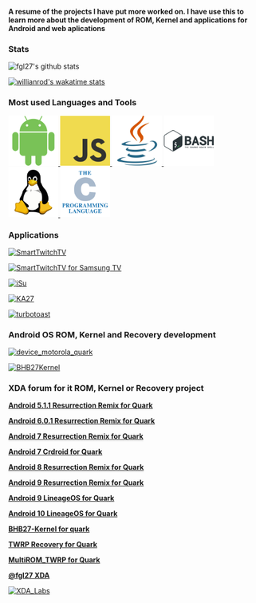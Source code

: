 **A resume of the projects I have put more worked on. I have use this to learn more about the development of ROM, Kernel and applications for Android and web aplications**

### Stats
![fgl27's github stats](https://github-readme-stats.vercel.app/api?username=fgl27&show_icons=true&theme=default&count_private=true) 

[![willianrod's wakatime stats](https://github-readme-stats.vercel.app/api/wakatime?username=willianrod)](https://github.com/anuraghazra/github-readme-stats)

### Most used Languages and Tools  

<a href="https://github.com/topics/android" >
    <img height="100" src="https://raw.githubusercontent.com/github/explore/80688e429a7d4ef2fca1e82350fe8e3517d3494d/topics/android/android.png">
</a>
<a href="https://github.com/topics/javascript" >
    <img height="100" src="https://raw.githubusercontent.com/github/explore/80688e429a7d4ef2fca1e82350fe8e3517d3494d/topics/javascript/javascript.png">
</a>
<a href="https://github.com/topics/java" >
    <img height="100" src="https://raw.githubusercontent.com/github/explore/80688e429a7d4ef2fca1e82350fe8e3517d3494d/topics/java/java.png">
</a>
<a href="https://github.com/topics/bash" >
    <img height="100" src="https://raw.githubusercontent.com/github/explore/80688e429a7d4ef2fca1e82350fe8e3517d3494d/topics/bash/bash.png">
</a>
<a href="https://github.com/topics/linux" >
    <img height="100" src="https://raw.githubusercontent.com/github/explore/80688e429a7d4ef2fca1e82350fe8e3517d3494d/topics/linux/linux.png">
</a>
<a href="https://github.com/topics/c" >
    <img height="100" src="https://raw.githubusercontent.com/github/explore/80688e429a7d4ef2fca1e82350fe8e3517d3494d/topics/c/c.png">
</a>

### Applications

[![SmartTwitchTV](https://github-readme-stats.vercel.app/api/pin/?username=fgl27&repo=SmartTwitchTV)](https://github.com/fgl27/SmartTwitchTV)

[![SmartTwitchTV for Samsung TV](https://github-readme-stats.vercel.app/api/pin/?username=fgl27&repo=smarttv-twitch)](https://github.com/fgl27/smarttv-twitch#how-the-application-looks)

[![iSu](https://github-readme-stats.vercel.app/api/pin/?username=fgl27&repo=isu)](https://github.com/fgl27/isu)

[![KA27](https://github-readme-stats.vercel.app/api/pin/?username=fgl27&repo=KA27)](https://github.com/fgl27/KA27)

[![turbotoast](https://github-readme-stats.vercel.app/api/pin/?username=fgl27&repo=turbotoast)](https://github.com/fgl27/turbotoast)

### Android OS ROM, Kernel and Recovery development

[![device_motorola_quark](https://github-readme-stats.vercel.app/api/pin/?username=fgl27&repo=device_motorola_quark)](https://github.com/fgl27/device_motorola_quark)

[![BHB27Kernel](https://github-readme-stats.vercel.app/api/pin/?username=fgl27&repo=BHB27Kernel)](https://github.com/fgl27/BHB27Kernel)

###  XDA forum for it ROM, Kernel or Recovery project

**[Android 5.1.1 Resurrection Remix for Quark](http://forum.xda-developers.com/moto-maxx/development/rom-resurrection-remix-5-5-5-t3197643)**

**[Android 6.0.1 Resurrection Remix for Quark](http://forum.xda-developers.com/moto-maxx/development/rom-resurrection-remix-t3316232)**

**[Android 7 Resurrection Remix for Quark](https://forum.xda-developers.com/moto-maxx/development/rom-resurrection-remix-t3511109)**

**[Android 7 Crdroid for Quark](http://forum.xda-developers.com/moto-maxx/development/rom-crdroid-android-t3491257)**

**[Android 8 Resurrection Remix for Quark](https://forum.xda-developers.com/moto-maxx/development/rom-resurrection-remix-t3811195)**

**[Android 9 Resurrection Remix for Quark](https://forum.xda-developers.com/moto-maxx/development/rom-resurrection-remix-t3893041)**

**[Android 9 LineageOS for Quark](https://forum.xda-developers.com/moto-maxx/development/rom-lineageos-t3933342)**

**[Android 10 LineageOS for Quark](https://forum.xda-developers.com/moto-maxx/development/rom-lineageos-t4039895)**

**[BHB27-Kernel for quark](http://forum.xda-developers.com/moto-maxx/development/kernel-bhb27-kernel-t3207526)**

**[TWRP Recovery for Quark](http://forum.xda-developers.com/droid-turbo/orig-development/recovery-twrp-2-8-7-0-touch-recovery-t3180308)**

**[MultiROM_TWRP for Quark](https://forum.xda-developers.com/moto-maxx/orig-development/tools-multiromtwrp-t3658605/)**

**[@fgl27 XDA](http://forum.xda-developers.com/member.php?u=5747496)**

[![XDA_Labs](https://img.xda-cdn.com/OAdJTNoR44YHvpeF_lTSqby6HDQ=/https%3A%2F%2Fimg.xda-cdn.com%2FoshFRo1rSEHTP5__wCXMO3e3u-I%3D%2Fhttp%253A%252F%252Fimgs.xda-labs.com%252F0621sigs%252Flarge%252Fcontributor.png)](http://goo.gl/Tc1eaV)
